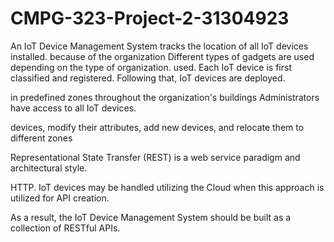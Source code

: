 # CMPG-323-Project-2-31304923

An IoT Device Management System tracks the location of all IoT devices installed.
because of the organization Different types of gadgets are used depending on the type of organization.
used. Each IoT device is first classified and registered. Following that, IoT devices are deployed.

in predefined zones throughout the organization's buildings Administrators have access to all IoT devices.

devices, modify their attributes, add new devices, and relocate them to different zones

Representational State Transfer (REST) is a web service paradigm and architectural style.

HTTP. IoT devices may be handled utilizing the Cloud when this approach is utilized for API creation.

As a result, the IoT Device Management System should be built as a collection of RESTful APIs.
